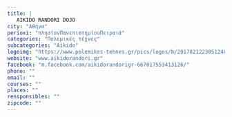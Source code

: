 ```yaml
---
title: |
   AIKIDO RANDORI DOJO
city: "Αθήνα"
perioxi: "πλησίονΠανεπιστημίουΠειραιά"
categories: "Πολεμικές τέχνες"
subcategories: "Aikido"
logoimg: "https://www.polemikes-tehnes.gr/pics/logos/b/2017821223051248.jpg"
website: "www.aikidorandori.gr"
facebook: "m.facebook.com/aikidorandorigr-667017553413126/"
phone: ""
email: ""
courses: ""
places: ""
rensponsibles: ""
zipcode: ""
---
```




